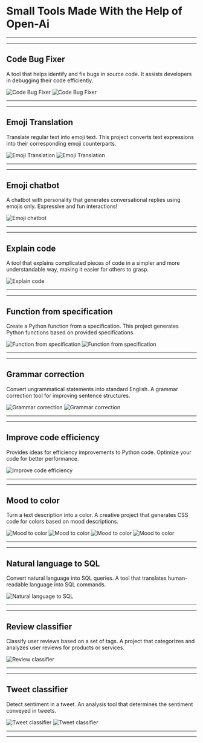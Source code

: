 # Small Tools Made With the Help of Open-Ai

---
---


## Code Bug Fixer
A tool that helps identify and fix bugs in source code. It assists developers in debugging their code efficiently.

![Code Bug Fixer](https://github.com/mayurpatil77/OpenAI-Projects/raw/main/Code%20Bug%20Fixer/Assets/preview%202.jpg?raw=true)
![Code Bug Fixer](https://github.com/mayurpatil77/OpenAI-Projects/raw/main/Code%20Bug%20Fixer/Assets/preview.jpg?raw=true)

---
---



## Emoji Translation
Translate regular text into emoji text. This project converts text expressions into their corresponding emoji counterparts.

![Emoji Translation](https://github.com/mayurpatil77/OpenAI-Projects/raw/main/Emoji%20Translation/Assets/nice%20Preview.jpg?raw=true)
![Emoji Translation](https://github.com/mayurpatil77/OpenAI-Projects/raw/main/Emoji%20Translation/Assets/preview%202.jpg?raw=true)


---
---

## Emoji chatbot
A chatbot with personality that generates conversational replies using emojis only. Expressive and fun interactions!

![Emoji chatbot](https://github.com/mayurpatil77/OpenAI-Projects/raw/main/Emoji%20chatbot/Assets/screencapture-127-0-0-1-5500-index-html-2023-08-04-15_20_31.jpg?raw=true)

---
---

## Explain code
A tool that explains complicated pieces of code in a simpler and more understandable way, making it easier for others to grasp.

![Explain code](https://github.com/mayurpatil77/OpenAI-Projects/raw/main/Explain%20code/Assets/preview%203.jpg?raw=true)

---
---

## Function from specification
Create a Python function from a specification. This project generates Python functions based on provided specifications.

![Function from specification](https://github.com/mayurpatil77/OpenAI-Projects/raw/main/Function%20from%20specification/Assets/Preview%202.jpg?raw=true)
![Function from specification](https://github.com/mayurpatil77/OpenAI-Projects/raw/main/Function%20from%20specification/Assets/Preview.jpg?raw=true)


---
---

## Grammar correction
Convert ungrammatical statements into standard English. A grammar correction tool for improving sentence structures.

![Grammar correction](https://github.com/mayurpatil77/OpenAI-Projects/raw/main/Grammar%20correction/Assets/preview.jpg?raw=true)
![Grammar correction](https://github.com/mayurpatil77/OpenAI-Projects/raw/main/Grammar%20correction/Assets/preview%202.jpg?raw=true)

---
---

## Improve code efficiency
Provides ideas for efficiency improvements to Python code. Optimize your code for better performance.

![Improve code efficiency](https://github.com/mayurpatil77/OpenAI-Projects/raw/main/Improve%20code%20efficiency/Assets/preview.jpg?raw=true)

---
---

## Mood to color
Turn a text description into a color. A creative project that generates CSS code for colors based on mood descriptions.

![Mood to color](https://github.com/mayurpatil77/OpenAI-Projects/raw/main/Mood%20to%20color/Assets/preview%203.jpg?raw=true)
![Mood to color](https://github.com/mayurpatil77/OpenAI-Projects/raw/main/Mood%20to%20color/Assets/preview%202.jpg?raw=true)
![Mood to color](https://github.com/mayurpatil77/OpenAI-Projects/raw/main/Mood%20to%20color/Assets/preview%201.jpg?raw=true)
![Mood to color](https://github.com/mayurpatil77/OpenAI-Projects/raw/main/Mood%20to%20color/Assets/preview%204.jpg?raw=true)

---
---

## Natural language to SQL
Convert natural language into SQL queries. A tool that translates human-readable language into SQL commands.

![Natural language to SQL](https://github.com/mayurpatil77/OpenAI-Projects/raw/main/Natural%20language%20to%20SQL/Assets/Previe.jpg?raw=true)

---
---

## Review classifier
Classify user reviews based on a set of tags. A project that categorizes and analyzes user reviews for products or services.

![Review classifier](https://github.com/mayurpatil77/OpenAI-Projects/raw/main/Review%20classifier/Assets/Preview.jpg?raw=true)

---
---

## Tweet classifier
Detect sentiment in a tweet. An analysis tool that determines the sentiment conveyed in tweets.

![Tweet classifier](https://github.com/mayurpatil77/OpenAI-Projects/raw/main/Tweet%20classifier/Assets/preview%201.jpg?raw=true)
![Tweet classifier](https://github.com/mayurpatil77/OpenAI-Projects/raw/main/Tweet%20classifier/Assets/preview%202.jpg?raw=true)

---
---

